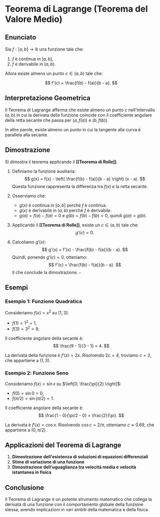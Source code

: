 # **Teorema di Lagrange (Teorema del Valore Medio)**

## **Enunciato**
Sia $f: [a, b] \to \mathbb{R}$ una funzione tale che:

1. $f$ è continua in $[a, b]$,
2. $f$ è derivabile in $(a, b)$.

Allora esiste almeno un punto $c \in (a, b)$ tale che:

$$
f'(c) = \frac{f(b) - f(a)}{b - a}.
$$

## **Interpretazione Geometrica**
Il Teorema di Lagrange afferma che esiste almeno un punto $c$ nell'intervallo $(a, b)$ in cui la derivata della funzione coincide con il coefficiente angolare della retta secante che passa per $(a, f(a))$ e $(b, f(b))$.

In altre parole, esiste almeno un punto in cui la tangente alla curva è parallela alla secante.

## **Dimostrazione**
Si dimostra il teorema applicando il **[[Teorema di Rolle]]**.

1. Definiamo la funzione ausiliaria:
   $$
    g(x) = f(x) - \left( \frac{f(b) - f(a)}{b - a} \right) (x - a).
   $$
   Questa funzione rappresenta la differenza tra $f(x)$ e la retta secante.

2. Osserviamo che:
   - $g(x)$ è continua in $[a, b]$ perché $f$ è continua.
   - $g(x)$ è derivabile in $(a, b)$ perché $f$ è derivabile.
   - $g(a) = f(a) - f(a) = 0$ e $g(b) = f(b) - f(b) = 0$, quindi $g(a) = g(b)$.

3. Applicando il **[[Teorema di Rolle]]**, esiste un $c \in (a, b)$ tale che:
   $$
g'(c) = 0.
   $$

4. Calcoliamo $g'(x)$:
   $$
    g'(x) = f'(x) - \frac{f(b) - f(a)}{b - a}.
   $$
   Quindi, ponendo $g'(c) = 0$, otteniamo:
   $$
   f'(c) = \frac{f(b) - f(a)}{b - a}.
   $$
   Il che conclude la dimostrazione. $\square$

## **Esempi**
### **Esempio 1: Funzione Quadratica**
Consideriamo $f(x) = x^2$ su $[1,3]$:

- $f(1) = 1^2 = 1$,
- $f(3) = 3^2 = 9$.

Il coefficiente angolare della secante è:
$$
\frac{9 - 1}{3 - 1} = 4.
$$

La derivata della funzione è $f'(x) = 2x$. Risolvendo $2c = 4$, troviamo $c = 2$, che appartiene a $(1,3)$.

### **Esempio 2: Funzione Seno**
Consideriamo $f(x) = \sin x$ su $\left[0, \frac{\pi}{2} \right]$:

- $f(0) = \sin 0 = 0$,
- $f(\pi/2) = \sin(\pi/2) = 1$.

Il coefficiente angolare della secante è:
$$
\frac{1 - 0}{\pi/2 - 0} = \frac{2}{\pi}.
$$

La derivata è $f'(x) = \cos x$. Risolvendo $\cos c = 2/\pi$, otteniamo $c \approx 0.69$, che appartiene a $(0, \pi/2)$.

## **Applicazioni del Teorema di Lagrange**
1. **Dimostrazione dell'esistenza di soluzioni di equazioni differenziali**
2. **Stime di variazione di una funzione**
3. **Dimostrazione dell'uguaglianza tra velocità media e velocità istantanea in fisica**

## **Conclusione**
Il Teorema di Lagrange è un potente strumento matematico che collega la derivata di una funzione con il comportamento globale della funzione stessa, avendo implicazioni in vari ambiti della matematica e della fisica.
